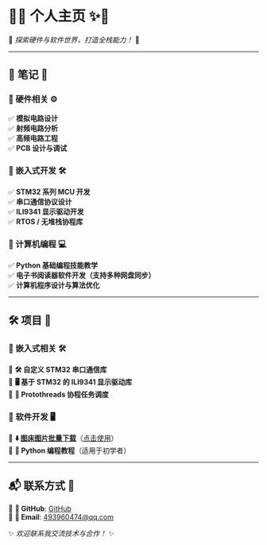 # 🌟✨ 个人主页 ✨🌟

🚀 *探索硬件与软件世界，打造全栈能力！* 🚀

---

## 📝 笔记 📖

### 📌 硬件相关 ⚙️  

✅ **模拟电路设计**  
✅ **射频电路分析**  
✅ **高频电路工程**  
✅ **PCB 设计与调试**  

### 📌 嵌入式开发 🛠️  

✅ **STM32 系列 MCU 开发**  
✅ **串口通信协议设计**  
✅ **ILI9341 显示驱动开发**  
✅ **RTOS / 无堆栈协程库**  

### 📌 计算机编程 💻  

✅ **Python 基础编程技能教学**  
✅ **电子书阅读器软件开发（支持多种网盘同步）**  
✅ **计算机程序设计与算法优化**  

---

## 🛠️ 项目 🚀

### 📌 嵌入式相关 🛠️

🔹 **🛠️ 自定义 STM32 串口通信库**  
🔹 **🖥️ 基于 STM32 的 ILI9341 显示驱动库**  
🔹 **🔄 Protothreads 协程任务调度**  

### 📌 软件开发 🖥️

🔹 **⬇️ [图床图片批量下载](https://github.com/zhenyu-jia/ImageBatchDownloader)**（[点击使用](https://zhenyu-jia.github.io/ImageBatchDownloader/)）  
🔹 **🐍 Python 编程教程**（适用于初学者）  

---

## 📬 联系方式 📡

📌 **🔗 GitHub**: [GitHub](https://github.com/zhenyu-jia)  
📌 **📧 Email**: <493960474@qq.com>

✨ *欢迎联系我交流技术与合作！* ✨

